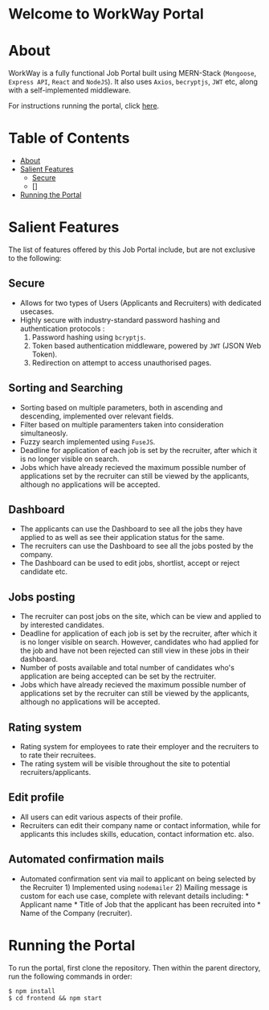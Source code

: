 # Welcome to WorkWay Portal

# About
WorkWay is a fully functional Job Portal built using MERN-Stack (`Mongoose`, `Express API`, `React` and `NodeJS`). It also uses `Axios`, `becryptjs`, `JWT` etc, along with a self-implemented middleware.

For instructions running the portal, click [here](#Running-the-Portal).

# Table of Contents
- [About](#About)
- [Salient Features](#Salient-Features)
  - [Secure](##Secure)
  - []
- [Running the Portal](#Running-the-Portal)

# Salient Features
The list of features offered by this Job Portal include, but are not exclusive to the following:

## Secure
  * Allows for two types of Users (Applicants and Recruiters) with dedicated usecases.
  * Highly secure with industry-standard password hashing and authentication protocols :
      1) Password hashing using `bcryptjs`.
      2) Token based authentication middleware, powered by `JWT` (JSON Web Token).
      3) Redirection on attempt to access unauthorised pages. 

## Sorting and Searching
  * Sorting based on multiple parameters, both in ascending and descending, implemented over relevant fields.
  * Filter based on multiple paramenters taken into consideration simultaneosly.
  * Fuzzy search implemented using `FuseJS`.
  * Deadline for application of each job is set by the recruiter, after which it is no longer visible on search.
  * Jobs which have already recieved the maximum possible number of applications set by the recruiter can still be viewed by the applicants, although no applications will be accepted.

## Dashboard
  * The applicants can use the Dashboard to see all the jobs they have applied to as well as see their application status for the same.
  * The recruiters can use the Dashboard to see all the jobs posted by the company.
  * The Dashboard can be used to edit jobs, shortlist, accept or reject candidate etc.

## Jobs posting
  * The recruiter can post jobs on the site, which can be view and applied to by interested candidates.
  * Deadline for application of each job is set by the recruiter, after which it is no longer visible on search. However, candidates who had applied for the job and have not been rejected can still view in these jobs in their dashboard.
  * Number of posts available and total number of candidates who's application are being accepted can be set by the rectruiter.
  * Jobs which have already recieved the maximum possible number of applications set by the recruiter can still be viewed by the applicants, although no applications will be accepted. 

## Rating system
  * Rating system for employees to rate their employer and the recruiters to to rate their recruitees.
  * The rating system will be visible throughout the site to potential recruiters/applicants.

## Edit profile
  * All users can edit various aspects of their profile.
  * Recruiters can edit their company name or contact information, while for applicants this includes skills, education, contact information etc. also.

## Automated confirmation mails
* Automated confirmation sent via mail to applicant on being selected by the Recruiter
      1) Implemented using `nodemailer`
      2) Mailing message is custom for each use case, complete with relevant details including:
          * Applicant name 
          * Title of Job that the applicant has been recruited into
          * Name of the Company (recruiter).

# Running the Portal
To run the portal, first clone the repository. Then within the parent directory, run the following commands in order:
```
$ npm install
$ cd frontend && npm start
```

   
      
  
